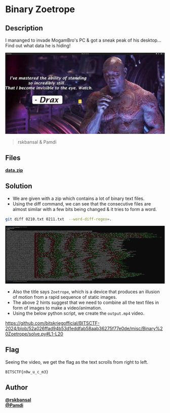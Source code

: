 # Binary Zoetrope
## Description
I mananged to invade MogamBro's PC & got a sneak peak of his desktop...  
Find out what data he is hiding!

<img src="./wallpaper.png" alt="drawing" width="600"/>

> rskbansal & Pamdi

## Files
[**data.zip**](./data.zip)

## Solution
- We are given with a zip which contains a lot of binary text files.
- Using the diff command, we can see that the consecutive files are almost similar with a few bits being changed & it tries to form a word.

```bash
git diff 0210.txt 0211.txt  --word-diff-regex=.
```

![](./diff.png)
- Also the title says `Zoetrope`, which is a device that produces an illusion of motion from a rapid sequence of static images.
- The above 2 hints suggest that we need to combine all the text files in form of images to make a video/animation.
- Using the below python script, we create the `output.mp4` video.

https://github.com/bitskriegofficial/BITSCTF-2024/blob/52a026ffad94b53d1eddfab58aab36275f77e0de/misc/Binary%20Zoetrope/solve.py#L1-L20

## Flag
Seeing the video, we get the flag as the text scrolls from right to left.
```
BITSCTF{n0w_u_c_m3}
```

## Author
[**@rskbansal**](https://github.com/rskbansal)  
[**@Pamdi**](https://github.com/Pamdi8888)
